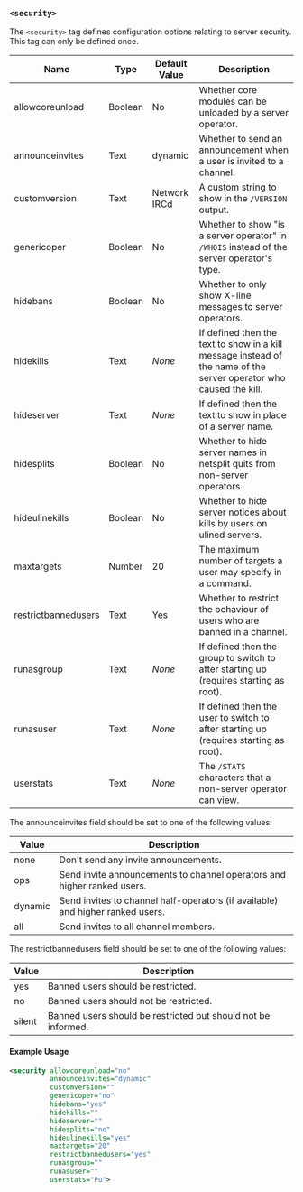 <!-- This file contains a page fragment. Any changes will affect all pages that include it. -->

### `<security>`

The `<security>` tag defines configuration options relating to server security. This tag can only be defined once.

Name                | Type     | Default Value | Description
------------------- | -------- | ------------- | -----------
allowcoreunload     | Boolean  | No            | Whether core modules can be unloaded by a server operator.
announceinvites     | Text     | dynamic       | Whether to send an announcement when a user is invited to a channel.
customversion       | Text     | Network IRCd  | A custom string to show in the `/VERSION` output.
genericoper         | Boolean  | No            | Whether to show "is a server operator" in `/WHOIS` instead of the server operator's type.
hidebans            | Boolean  | No            | Whether to only show X-line messages to server operators.
hidekills           | Text     | *None*        | If defined then the text to show in a kill message instead of the name of the server operator who caused the kill.
hideserver          | Text     | *None*        | If defined then the text to show in place of a server name.
hidesplits          | Boolean  | No            | Whether to hide server names in netsplit quits from non-server operators.
hideulinekills      | Boolean  | No            | Whether to hide server notices about kills by users on ulined servers.
maxtargets          | Number   | 20            | The maximum number of targets a user may specify in a command.
restrictbannedusers | Text     | Yes           | Whether to restrict the behaviour of users who are banned in a channel.
runasgroup          | Text     | *None*        | If defined then the group to switch to after starting up (requires starting as root).
runasuser           | Text     | *None*        | If defined then the user to switch to after starting up (requires starting as root).
userstats           | Text     | *None*        | The `/STATS` characters that a non-server operator can view.

The announceinvites field should be set to one of the following values:

Value   | Description
------- | -----------
none    | Don't send any invite announcements.
ops     | Send invite announcements to channel operators and higher ranked users.
dynamic | Send invites to channel half-operators (if available) and higher ranked users.
all     | Send invites to all channel members.

The restrictbannedusers field should be set to one of the following values:

Value  | Description
------ | -----------
yes    | Banned users should be restricted.
no     | Banned users should not be restricted.
silent | Banned users should be restricted but should not be informed.

#### Example Usage

```xml
<security allowcoreunload="no"
          announceinvites="dynamic"
          customversion=""
          genericoper="no"
          hidebans="yes"
          hidekills=""
          hideserver=""
          hidesplits="no"
          hideulinekills="yes"
          maxtargets="20"
          restrictbannedusers="yes"
          runasgroup=""
          runasuser=""
          userstats="Pu">
```
